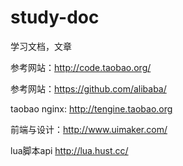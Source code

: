 # study-doc
学习文档，文章

参考网站：http://code.taobao.org/

参考网站：https://github.com/alibaba/

taobao nginx:  http://tengine.taobao.org

前端与设计：http://www.uimaker.com/

lua脚本api http://lua.hust.cc/
